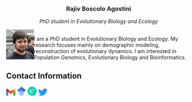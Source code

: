 <html>
<body>
<head>
<link rel="stylesheet" href="css/mystyle.css">
</head>
<h3 align="center"><b>Rajiv Boscolo Agostini</b></h3>
<p align="center"><i>PhD student in Evolutionary Biology and Ecology</i></p>
<p><img src="images/321678B2-723C-4F32-A93E-58E566760543.jpeg" alt="Photo" style="float:left;width:15%;"><br>
I am a PhD student in Evolutionary Biology and Ecology. My research focuses mainly on demographic modeling, reconstruction of evolutionary dynamics. I am interested in Population Genomics, Evolutionary Biology and Bioinformatics.</p>

<p><h2>Contact Information</h2></p>
<a href="mailto:bscrjv@unife.it"><img src="images/Gmail_icon.png" alt="Mail" style="background:transparent;width:5%"></a>
<a href="https://scholar.google.com/citations?user=Z1vQ4lEAAAAJ&hl=it"><img src="images/Google_Scholar_logo.png" alt="Google Scholar" style="background:transparent;width:5%"></a>
<a href="https://www.researchgate.net/profile/Rajiv-Boscolo-Agostini"><img src="images/ResearchGate_icon.png" alt="Research Gate" style="background:transparent;width:5%"></a>
<a href="https://twitter.com/Rajiv94_"><img src="images/Logo_of_Twitter.png" alt="Twitter" style="background:transparent;width:5%"></a>
</body>
</html>

